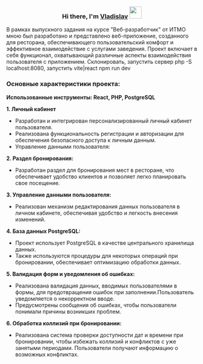 <h3 align="center">Hi there, I'm <a href="https://vladporsh17@gmail.com/" target="_blank">Vladislav</a> 
<img src="https://github.com/blackcater/blackcater/raw/main/images/Hi.gif" height="32"/></h3>

В рамках выпускного задания на курсе "Веб-разработчик" от ИТМО мною был разработано и представлено веб-приложение, созданного для ресторана, обеспечивающего пользовательский комфорт и эффективное взаимодействие с услугами заведения. Проект включает в себя функционал, охватывающий различные аспекты взаимодействия пользователя с приложением.
Склонировать, запустить сервер php -S localhost:8080, запустить vite|react npm run dev

<h3>Основные характеристики проекта:</h3>

**Использованные инструменты: React, PHP, PostgreSQL**

**1. Личный кабинет**
  * Разработан и интегрирован персонализированный личный кабинет пользователя.
  * Реализована функциональность регистрации и авторизации для обеспечения безопасного доступа к личным данным.
  * Управление данными пользователя:
    
**2. Раздел бронирования:**
* Разработан раздел для бронирования мест в ресторане, что обеспечивает удобство клиентов и позволяет легко планировать свое посещение.

**3. Управление данными пользователя:**
* Реализован механизм редактирования данных пользователя в личном кабинете, обеспечивая удобство и легкость внесения изменений.
  
**4. База данных PostgreSQL:**
* Проект использует PostgreSQL в качестве центрального хранилища данных.
* Также используются процедуры для некоторых операций при бронировании, обеспечивает оптимизацию обработки данных.

**5. Валидация форм и уведомления об ошибках:**
* Реализована валидация данных, вводимых пользователями в формы, для предотвращения ошибок при заполнении.Пользователь уведомляется о некорректном вводе.
* Предусмотрены сообщения об ошибках, чтобы пользователи понимали причины возникших проблем.

**6. Обработка коллизий при бронировании:**
* Реализована система проверки доступности дат и времени при бронировании, чтобы избежать коллизий и конфликтов с уже занятыми периодами. Пользователи получают информацию о возможных конфликтах.



